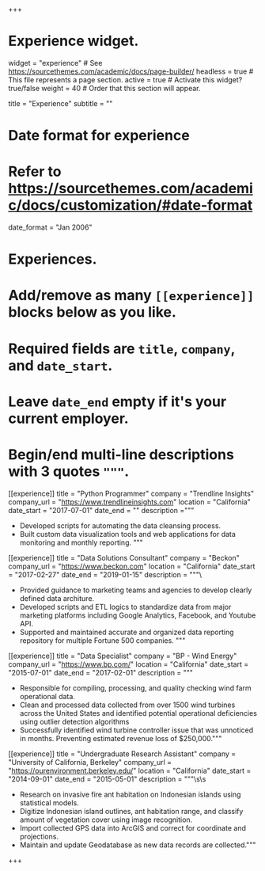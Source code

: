 +++
# Experience widget.
widget = "experience"  # See https://sourcethemes.com/academic/docs/page-builder/
headless = true  # This file represents a page section.
active = true  # Activate this widget? true/false
weight = 40  # Order that this section will appear.

title = "Experience"
subtitle = ""

# Date format for experience
#   Refer to https://sourcethemes.com/academic/docs/customization/#date-format
date_format = "Jan 2006"

# Experiences.
#   Add/remove as many `[[experience]]` blocks below as you like.
#   Required fields are `title`, `company`, and `date_start`.
#   Leave `date_end` empty if it's your current employer.
#   Begin/end multi-line descriptions with 3 quotes `"""`.
[[experience]]
  title = "Python Programmer"
  company = "Trendline Insights"
  company_url = "https://www.trendlineinsights.com"
  location = "California"
  date_start = "2017-07-01"
  date_end = ""
  description ="""
    
  * Developed scripts for automating the data cleansing process.
  * Built custom data visualization tools and web applications for data monitoring and monthly reporting.
  """

[[experience]]
  title = "Data Solutions Consultant"
  company = "Beckon"
  company_url = "https://www.beckon.com"
  location = "California"
  date_start = "2017-02-27"
  date_end = "2019-01-15"
  description = """\  
  * Provided guidance to marketing teams and agencies to develop clearly defined data architure.
  * Developed scripts and ETL logics to standardize data from major marketing platforms including Google Analytics, Facebook, and Youtube API.
  * Supported and maintained accurate and organized data reporting repository for multiple Fortune 500 companies.
  """

[[experience]]
  title = "Data Specialist"
  company = "BP - Wind Energy"
  company_url = "https://www.bp.com/"
  location = "California"
  date_start = "2015-07-01"
  date_end = "2017-02-01"
  description = """<br  />
  * Responsible for compiling, processing, and quality checking wind farm operational data.
  * Clean and processed data collected from over 1500 wind turbines across the United States and identified potential operational deficiencies using outlier detection algorithms
  * Successfully identified wind turbine controller issue that was unnoticed in months. Preventing estimated revenue loss of $250,000."""

[[experience]]
  title = "Undergraduate Research Assistant"
  company = "University of California, Berkeley"
  company_url = "https://ourenvironment.berkeley.edu/"
  location = "California"
  date_start = "2014-09-01"
  date_end = "2015-05-01"
  description = """\s\s
  * Research on invasive fire ant habitation on Indonesian islands using statistical models.
  * Digitize Indonesian island outlines, ant habitation range, and classify amount of vegetation cover using image recognition.
  * Import collected GPS data into ArcGIS and correct for coordinate and projections.
  * Maintain and update Geodatabase as new data records are collected."""

+++
